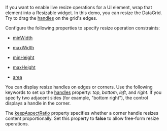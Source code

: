 If you want to enable live resize operations for a UI element, wrap that element into a Resizable widget. In this demo, you can resize the DataGrid. Try to drag the [handles](/Documentation/ApiReference/UI_Components/dxResizable/Configuration/#handles) on the grid's edges.

Configure the following properties to specify resize operation constraints:

- [minWidth](/Documentation/ApiReference/UI_Components/dxResizable/Configuration/#minWidth)    

- [maxWidth](/Documentation/ApiReference/UI_Components/dxResizable/Configuration/#maxWidth)    

- [minHeight](/Documentation/ApiReference/UI_Components/dxResizable/Configuration/#minHeight)    

- [maxHeight](/Documentation/ApiReference/UI_Components/dxResizable/Configuration/#maxHeight)    

- [area](/Documentation/ApiReference/UI_Components/dxResizable/Configuration/#area)    
<!--split-->

You can display resize handles on edges or corners. Use the following keywords to set up the [handles](/Documentation/ApiReference/UI_Components/dxResizable/Configuration/#handles) property: *top*, *bottom*, *left*, and *right*. If you specify two adjacent sides (for example, "bottom right"), the control displays a handle in the corner.

The [keepAspectRatio](/Documentation/ApiReference/UI_Components/dxResizable/Configuration/#keepAspectRatio) property specifies whether a corner handle resizes content proportionally. Set this property to **false** to allow free-form resize operations.